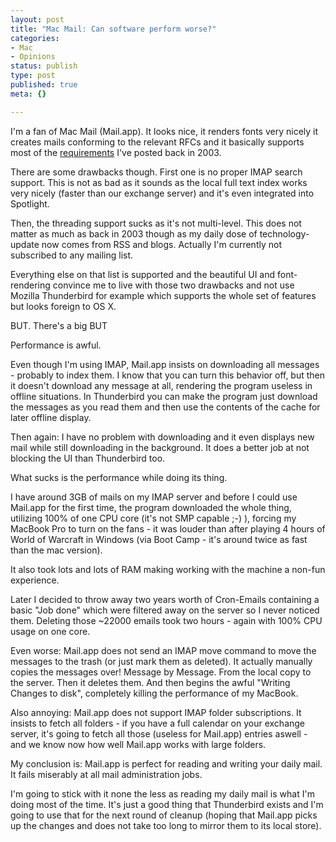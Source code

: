 ```yaml
---
layout: post
title: "Mac Mail: Can software perform worse?"
categories:
- Mac
- Opinions
status: publish
type: post
published: true
meta: {}

---
```

<p>
I'm a fan of Mac Mail (Mail.app). It looks nice, it renders fonts very nicely it creates mails conforming to the relevant RFCs and it basically supports most of the <a href="/archives/34-Mail-for-Windows-as-I-like-it.html">requirements</a> I've posted back in 2003.
</p>

<p>
There are some drawbacks though. First one is no proper IMAP search support. This is not as bad as it sounds as the local full text index works very nicely (faster than our exchange server) and it's even integrated into Spotlight.</p>

<p>Then, the threading support sucks as it's not multi-level. This does not matter as much as back in 2003 though as my daily dose of technology-update now comes from RSS and blogs. Actually I'm currently not subscribed to any mailing list.</p>

<p>Everything else on that list is supported and the beautiful UI and font-rendering convince me to live with those two drawbacks and not use Mozilla Thunderbird for example which supports the whole set of features but looks foreign to OS X.</p>

<p>BUT. There's a big BUT</p>

<p>Performance is awful.</p>

<p>Even though I'm using IMAP, Mail.app insists on downloading all messages - probably to index them. I know that you can turn this behavior off, but then it doesn't download any message at all, rendering the program useless in offline situations. In Thunderbird you can make the program just download the messages as you read them and then use the contents of the cache for later offline display.</p>

<p>Then again: I have no problem with downloading and it even displays new mail while still downloading in the background. It does a better job at not blocking the UI than Thunderbird too.</p>

<p>What sucks is the performance while doing its thing.</p>

<p>I have around 3GB of mails on my IMAP server and before I could use Mail.app for the first time, the program downloaded the whole thing, utilizing 100% of one CPU core (it's not SMP capable ;-) ), forcing my MacBook Pro to turn on the fans - it was louder than after playing 4 hours of World of Warcraft in Windows (via Boot Camp - it's around twice as fast than the mac version).</p>

<p>It also took lots and lots of RAM making working with the machine a non-fun experience.</p>

<p>Later I decided to throw away two years worth of Cron-Emails containing a basic "Job done" which were filtered away on the server so I never noticed them. Deleting those ~22000 emails took two hours - again with 100% CPU usage on one core.</p>

<p>Even worse: Mail.app does not send an IMAP move command to move the messages to the trash (or just mark them as deleted). It actually manually copies the messages over! Message by Message. From the local copy to the server. Then it deletes them. And then begins the awful "Writing Changes to disk", completely killing the performance of my MacBook.</p>

<p>Also annoying: Mail.app does not support IMAP folder subscriptions. It insists to fetch all folders - if you have a full calendar on your exchange server, it's going to fetch all those (useless for Mail.app) entries aswell - and we know now how well Mail.app works with large folders.</p>

<p>My conclusion is: Mail.app is perfect for reading and writing your daily mail. It fails miserably at all mail administration jobs.</p>

<p>I'm going to stick with it none the less as reading my daily mail is what I'm doing most of the time. It's just a good thing that Thunderbird exists and I'm going to use that for the next round of cleanup (hoping that Mail.app picks up the changes and does not take too long to mirror them to its local store).</p>
